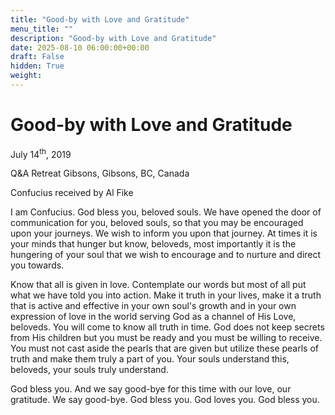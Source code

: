 ```yaml
---
title: "Good-by with Love and Gratitude"
menu_title: ""
description: "Good-by with Love and Gratitude"
date: 2025-08-10 06:00:00+00:00
draft: False
hidden: True
weight:
---
```

# Good-by with Love and Gratitude

July 14<sup>th</sup>, 2019

Q&A Retreat Gibsons, Gibsons, BC, Canada

Confucius received by Al Fike

I am Confucius. God bless you, beloved souls. We have opened the door of communication for you, beloved souls, so that you may be encouraged upon your journeys. We wish to inform you upon that journey. At times it is your minds that hunger but know, beloveds, most importantly it is the hungering of your soul that we wish to encourage and to nurture and direct you towards.

Know that all is given in love. Contemplate our words but most of all put what we have told you into action. Make it truth in your lives, make it a truth that is active and effective in your own soul's growth and in your own expression of love in the world serving God as a channel of His Love, beloveds. You will come to know all truth in time. God does not keep secrets from His children but you must be ready and you must be willing to receive. You must not cast aside the pearls that are given but utilize these pearls of truth and make them truly a part of you. Your souls understand this, beloveds, your souls truly understand.

God bless you. And we say good-bye for this time with our love, our gratitude. We say good-bye. God bless you. God loves you. God bless you. 
